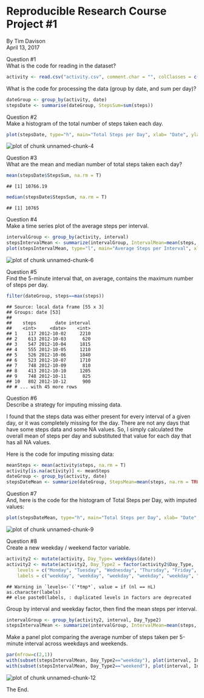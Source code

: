 Reproducible Research Course Project #1  
===============================================  

By Tim Davison  
April 13, 2017  

Question #1  
What is the code for reading in the dataset?    

```r
activity <- read.csv("activity.csv", comment.char = "", colClasses = c("integer", "Date", "integer"))
```
What is the code for processing the data (group by date, and sum per day)?    



```r
dateGroup <- group_by(activity, date)
stepsDate <- summarise(dateGroup, StepsSum=sum(steps))
```
Question #2  
Make a histogram of the total number of steps taken each day.  

```r
plot(stepsDate, type="h", main="Total Steps per Day", xlab= "Date", ylab="Steps")
```

![plot of chunk unnamed-chunk-4](figure/unnamed-chunk-4-1.png)

Question #3  
What are the mean and median number of total steps taken each day?  

```r
mean(stepsDate$StepsSum, na.rm = T)
```

```
## [1] 10766.19
```

```r
median(stepsDate$StepsSum, na.rm = T)
```

```
## [1] 10765
```
Question #4  
Make a time series plot of the average steps per interval.  

```r
intervalGroup <- group_by(activity, interval)
stepsIntervalMean <- summarize(intervalGroup, IntervalMean=mean(steps, na.rm = TRUE))
plot(stepsIntervalMean, type="l", main="Average Steps per Interval", xlab= "Interval", ylab="Steps")
```

![plot of chunk unnamed-chunk-6](figure/unnamed-chunk-6-1.png)

Question #5  
Find the 5-minute interval that, on average, contains the maximum number of steps per day.  

```r
filter(dateGroup, steps==max(steps))
```

```
## Source: local data frame [55 x 3]
## Groups: date [53]
## 
##    steps       date interval
##    <int>     <date>    <int>
## 1    117 2012-10-02     2210
## 2    613 2012-10-03      620
## 3    547 2012-10-04     1815
## 4    555 2012-10-05     1210
## 5    526 2012-10-06     1840
## 6    523 2012-10-07     1710
## 7    748 2012-10-09      810
## 8    413 2012-10-10     1205
## 9    748 2012-10-11      825
## 10   802 2012-10-12      900
## # ... with 45 more rows
```

Question #6  
Describe a strategy for imputing missing data.  
  
I found that the steps data was either present for every interval of a given day, or it was completely missing for the day. There are not any days that have some steps data and some NA values. So, I simply calculated the overall mean of steps per day and substituted that value for each day that has all NA values.  

Here is the code for imputing missing data:  

```r
meanSteps <- mean(activity$steps, na.rm = T)
activity[is.na(activity)] <- meanSteps
dateGroup <- group_by(activity, date)
stepsDateMean <- summarize(dateGroup, StepsMean=mean(steps, na.rm = TRUE))
```

Question #7  
And, here is the code for the histogram of Total Steps per Day, with imputed values:  

```r
plot(stepsDateMean, type="h", main="Total Steps per Day", xlab= "Date", ylab="Steps")
```

![plot of chunk unnamed-chunk-9](figure/unnamed-chunk-9-1.png)

Question #8  
Create a new weekday / weekend factor variable.  

```r
activity2 <- mutate(activity, Day_Type= weekdays(date))
activity2 <- mutate(activity2, Day_Type2 = factor(activity2$Day_Type, 
    levels = c("Monday", "Tuesday", "Wednesday", "Thursday", "Friday", "Saturday", "Sunday"), 
    labels = c("weekday", "weekday", "weekday", "weekday", "weekday", "weekend", "weekend")))
```

```
## Warning in `levels<-`(`*tmp*`, value = if (nl == nL) as.character(labels)
## else paste0(labels, : duplicated levels in factors are deprecated
```
Group by interval and weekday factor, then find the mean steps per interval.  

```r
intervalGroup <- group_by(activity2, interval, Day_Type2)
stepsIntervalMean <- summarize(intervalGroup, IntervalMean=mean(steps, na.rm = TRUE))
```
Make a panel plot comparing the average number of steps taken per 5-minute interval across weekdays and weekends.  

```r
par(mfrow=c(2,1))
with(subset(stepsIntervalMean, Day_Type2=="weekday"), plot(interval, IntervalMean, type="l", main="Weekday", xlab= "Interval", ylab="Steps"))
with(subset(stepsIntervalMean, Day_Type2=="weekend"), plot(interval, IntervalMean, type="l", main="Weekend", xlab= "Interval", ylab="Steps"))
```

![plot of chunk unnamed-chunk-12](figure/unnamed-chunk-12-1.png)

The End.
